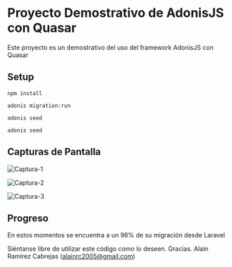 # Proyecto Demostrativo de AdonisJS con Quasar

Este proyecto es un demostrativo del uso del framework AdonisJS con Quasar

## Setup

`npm install`

`adonis migration:run`

`adonis seed`

`adonis seed`

## Capturas de Pantalla
![Captura-1](https://live.staticflickr.com/65535/50161673967_28016746cf_b.jpg) 

![Captura-2](https://live.staticflickr.com/65535/50160880273_17685b0509_b.jpg)

![Captura-3](https://live.staticflickr.com/65535/50160880258_77341cd3e7_b.jpg)

## Progreso
En estos momentos se encuentra a un 98% de su migración desde Laravel

Siéntanse libre de utilizar este código como lo deseen. Gracias.
Alain Ramírez Cabrejas (alainrc2005@gmail.com)